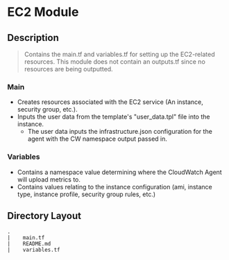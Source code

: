 # EC2 Module

## Description
> Contains the main.tf and variables.tf for setting up the EC2-related resources. 
> This module does not contain an outputs.tf since no resources are being outputted.

### Main
- Creates resources associated with the EC2 service (An instance, security group, etc.).
- Inputs the user data from the template's "user_data.tpl" file into the instance.
    - The user data inputs the infrastructure.json configuration for the agent with the CW namespace output passed in.
### Variables
- Contains a namespace value determining where the CloudWatch Agent will upload metrics to.
- Contains values relating to the instance configuration (ami, instance type, instance profile, security group rules, etc.)


## Directory Layout
    .
    |    main.tf
    |    README.md
    |    variables.tf